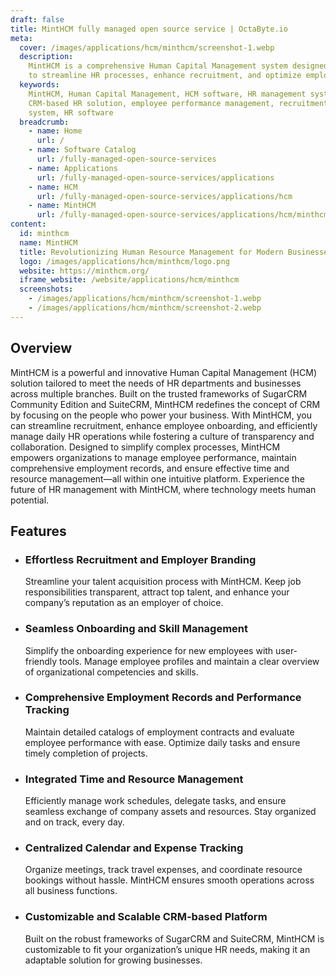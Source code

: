 ```yaml
---
draft: false
title: MintHCM fully managed open source service | OctaByte.io
meta:
  cover: /images/applications/hcm/minthcm/screenshot-1.webp
  description:
    MintHCM is a comprehensive Human Capital Management system designed
    to streamline HR processes, enhance recruitment, and optimize employee performance.
  keywords:
    MintHCM, Human Capital Management, HCM software, HR management system,
    CRM-based HR solution, employee performance management, recruitment tools, onboarding
    system, HR software
  breadcrumb:
    - name: Home
      url: /
    - name: Software Catalog
      url: /fully-managed-open-source-services
    - name: Applications
      url: /fully-managed-open-source-services/applications
    - name: HCM
      url: /fully-managed-open-source-services/applications/hcm
    - name: MintHCM
      url: /fully-managed-open-source-services/applications/hcm/minthcm
content:
  id: minthcm
  name: MintHCM
  title: Revolutionizing Human Resource Management for Modern Businesses
  logo: /images/applications/hcm/minthcm/logo.png
  website: https://minthcm.org/
  iframe_website: /website/applications/hcm/minthcm
  screenshots:
    - /images/applications/hcm/minthcm/screenshot-1.webp
    - /images/applications/hcm/minthcm/screenshot-2.webp
---
```


## Overview

MintHCM is a powerful and innovative Human Capital Management (HCM) solution tailored to meet the needs of HR departments and businesses across multiple branches. Built on the trusted frameworks of SugarCRM Community Edition and SuiteCRM, MintHCM redefines the concept of CRM by focusing on the people who power your business. With MintHCM, you can streamline recruitment, enhance employee onboarding, and efficiently manage daily HR operations while fostering a culture of transparency and collaboration. Designed to simplify complex processes, MintHCM empowers organizations to manage employee performance, maintain comprehensive employment records, and ensure effective time and resource management—all within one intuitive platform. Experience the future of HR management with MintHCM, where technology meets human potential.

## Features

- ### Effortless Recruitment and Employer Branding

  Streamline your talent acquisition process with MintHCM. Keep job responsibilities transparent, attract top talent, and enhance your company’s reputation as an employer of choice.

- ### Seamless Onboarding and Skill Management

  Simplify the onboarding experience for new employees with user-friendly tools. Manage employee profiles and maintain a clear overview of organizational competencies and skills.

- ### Comprehensive Employment Records and Performance Tracking

  Maintain detailed catalogs of employment contracts and evaluate employee performance with ease. Optimize daily tasks and ensure timely completion of projects.

- ### Integrated Time and Resource Management

  Efficiently manage work schedules, delegate tasks, and ensure seamless exchange of company assets and resources. Stay organized and on track, every day.

- ### Centralized Calendar and Expense Tracking

  Organize meetings, track travel expenses, and coordinate resource bookings without hassle. MintHCM ensures smooth operations across all business functions.

- ### Customizable and Scalable CRM-based Platform

  Built on the robust frameworks of SugarCRM and SuiteCRM, MintHCM is customizable to fit your organization’s unique HR needs, making it an adaptable solution for growing businesses.
